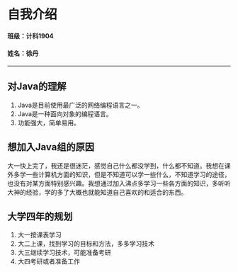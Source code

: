 # 自我介绍
#### 班级：计科1904
#### 姓名：徐丹
---
## 对Java的理解
1. Java是目前使用最广泛的网络编程语言之一。
2. Java是一种面向对象的编程语言。
3. 功能强大，简单易用。

## 想加入Java组的原因
大一快上完了，我还是很迷茫，感觉自己什么都没学到，什么都不知道。我想在课外多学一些计算机方面的知识，但是不知道可以学一些什么，不知道学习的途径，也没有对某方面特别感兴趣。我想通过加入沸点多学习一些各方面的知识，多听听大神的经验，学的多了大概也就能知道自己喜欢的和适合的东西。

## 大学四年的规划
1. 大一按课表学习
2. 大二上课，找到学习的目标和方法，多多学习技术
3. 大三继续学习技术，可能准备考研
4. 大四考研或者准备工作
